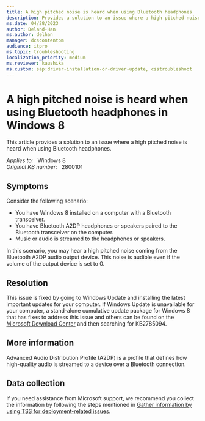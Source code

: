 ```yaml
---
title: A high pitched noise is heard when using Bluetooth headphones
description: Provides a solution to an issue where a high pitched noise is heard when using Bluetooth headphones.
ms.date: 04/28/2023
author: Deland-Han
ms.author: delhan
manager: dcscontentpm
audience: itpro
ms.topic: troubleshooting
localization_priority: medium
ms.reviewer: kaushika
ms.custom: sap:driver-installation-or-driver-update, csstroubleshoot
---
```

# A high pitched noise is heard when using Bluetooth headphones in Windows 8

This article provides a solution to an issue where a high pitched noise is heard when using Bluetooth headphones.

_Applies to:_ &nbsp; Windows 8  
_Original KB number:_ &nbsp; 2800101

## Symptoms

Consider the following scenario:

- You have Windows 8 installed on a computer with a Bluetooth transceiver.
- You have Bluetooth A2DP headphones or speakers paired to the Bluetooth transceiver on the computer.
- Music or audio is streamed to the headphones or speakers.

In this scenario, you may hear a high pitched noise coming from the Bluetooth A2DP audio output device. This noise is audible even if the volume of the output device is set to 0.

## Resolution

This issue is fixed by going to Windows Update and installing the latest important updates for your computer. If Windows Update is unavailable for your computer, a stand-alone cumulative update package for Windows 8 that has fixes to address this issue and others can be found on the [Microsoft Download Center](https://download.microsoft.com/) and then searching for KB2785094.

## More information

Advanced Audio Distribution Profile (A2DP) is a profile that defines how high-quality audio is streamed to a device over a Bluetooth connection.

## Data collection

If you need assistance from Microsoft support, we recommend you collect the information by following the steps mentioned in [Gather information by using TSS for deployment-related issues](../windows-troubleshooters/gather-information-using-tss-deployment.md).

